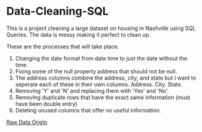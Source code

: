 # Data-Cleaning-SQL

This is a project cleaning a large dataset on housing in Nashville using SQL Queries. The data is messy making it perfect to clean up.

These are the processes that will take place. 

1. Changing the date format from date time to just the date without the time.
2. Fixing some of the null property address that should not be null.
3. The address columns combine the address, city, and state but I want to seperate each of these in their own columns. Address. City. State.
4. Removing 'Y' and 'N' and replacing them with 'Yes' and 'No'.
5. Removing duplicate rows that have the exact same information (must have been double entry)
6. Deleting unused columns that offer no useful information. 

<a href="https://www.kaggle.com/tmthyjames/nashville-housing-data-1/data">Raw Data Origin</a>
